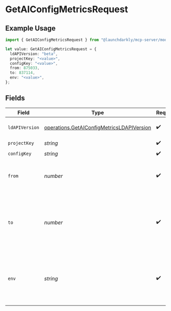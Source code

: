 # GetAIConfigMetricsRequest

## Example Usage

```typescript
import { GetAIConfigMetricsRequest } from "@launchdarkly/mcp-server/models/operations";

let value: GetAIConfigMetricsRequest = {
  ldAPIVersion: "beta",
  projectKey: "<value>",
  configKey: "<value>",
  from: 875033,
  to: 837114,
  env: "<value>",
};
```

## Fields

| Field                                                                                                  | Type                                                                                                   | Required                                                                                               | Description                                                                                            |
| ------------------------------------------------------------------------------------------------------ | ------------------------------------------------------------------------------------------------------ | ------------------------------------------------------------------------------------------------------ | ------------------------------------------------------------------------------------------------------ |
| `ldAPIVersion`                                                                                         | [operations.GetAIConfigMetricsLDAPIVersion](../../models/operations/getaiconfigmetricsldapiversion.md) | :heavy_check_mark:                                                                                     | Version of the endpoint.                                                                               |
| `projectKey`                                                                                           | *string*                                                                                               | :heavy_check_mark:                                                                                     | N/A                                                                                                    |
| `configKey`                                                                                            | *string*                                                                                               | :heavy_check_mark:                                                                                     | N/A                                                                                                    |
| `from`                                                                                                 | *number*                                                                                               | :heavy_check_mark:                                                                                     | The starting time, as milliseconds since epoch (inclusive).                                            |
| `to`                                                                                                   | *number*                                                                                               | :heavy_check_mark:                                                                                     | The ending time, as milliseconds since epoch (exclusive). May not be more than 100 days after `from`.  |
| `env`                                                                                                  | *string*                                                                                               | :heavy_check_mark:                                                                                     | An environment key. Only metrics from this environment will be included.                               |